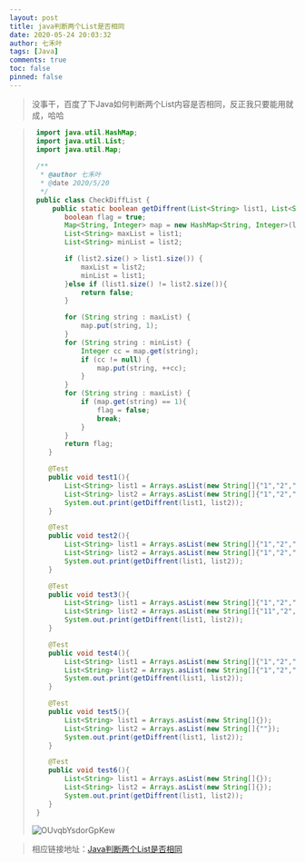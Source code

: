 ```yaml
---
layout: post
title: java判断两个List是否相同
date: 2020-05-24 20:03:32
author: 七禾叶
tags: [Java]
comments: true
toc: false
pinned: false
---
```



> 没事干，百度了下Java如何判断两个List内容是否相同，反正我只要能用就成，哈哈

> ```java
>  import java.util.HashMap;
>  import java.util.List;
>  import java.util.Map;
>  
>  /**
>   * @author 七禾叶
>   * @date 2020/5/20
>   */
>  public class CheckDiffList {
>      public static boolean getDiffrent(List<String> list1, List<String> list2) {
>         boolean flag = true;
>         Map<String, Integer> map = new HashMap<String, Integer>(list1.size() + list2.size());
>         List<String> maxList = list1;
>         List<String> minList = list2;
> 
>         if (list2.size() > list1.size()) {
>             maxList = list2;
>             minList = list1;
>         }else if (list1.size() != list2.size()){
>             return false;
>         }
> 
>         for (String string : maxList) {
>             map.put(string, 1);
>         }
>         for (String string : minList) {
>             Integer cc = map.get(string);
>             if (cc != null) {
>                 map.put(string, ++cc);
>             }
>         }
>         for (String string : maxList) {
>             if (map.get(string) == 1){
>                 flag = false;
>                 break;
>             }
>         }
>         return flag;
>     }
> 
>     @Test
>     public void test1(){
>         List<String> list1 = Arrays.asList(new String[]{"1","2","3","4","5","6","7","8","9","10"});
>         List<String> list2 = Arrays.asList(new String[]{"1","2","3","4","5","6","7","8","9"});
>         System.out.print(getDiffrent(list1, list2));
>     }
> 
>     @Test
>     public void test2(){
>         List<String> list1 = Arrays.asList(new String[]{"1","2","3","4","5","6","7","8","9"});
>         List<String> list2 = Arrays.asList(new String[]{"1","2","3","4","5","6","7","8","9","10"});
>         System.out.print(getDiffrent(list1, list2));
>     }
> 
>     @Test
>     public void test3(){
>         List<String> list1 = Arrays.asList(new String[]{"1","2","3","4","5","6","7","8","9","10"});
>         List<String> list2 = Arrays.asList(new String[]{"11","2","3","4","5","6","7","8","9","10"});
>         System.out.print(getDiffrent(list1, list2));
>     }
> 
>     @Test
>     public void test4(){
>         List<String> list1 = Arrays.asList(new String[]{"1","2","3","4","5","6","7","8","9","10"});
>         List<String> list2 = Arrays.asList(new String[]{"1","2","3","4","5","6","7","8","9","10"});
>         System.out.print(getDiffrent(list1, list2));
>     }
> 
>     @Test
>     public void test5(){
>         List<String> list1 = Arrays.asList(new String[]{});
>         List<String> list2 = Arrays.asList(new String[]{""});
>         System.out.print(getDiffrent(list1, list2));
>     }
> 
>     @Test
>     public void test6(){
>         List<String> list1 = Arrays.asList(new String[]{});
>         List<String> list2 = Arrays.asList(new String[]{});
>         System.out.print(getDiffrent(list1, list2));
>     }
>  }
> ```
> ![OUvqbYsdorGpKew](https://i.loli.net/2020/05/24/OUvqbYsdorGpKew.png)

>相应链接地址：[Java判断两个List是否相同](https://www.jianshu.com/p/e96216367a81?from=singlemessage)
